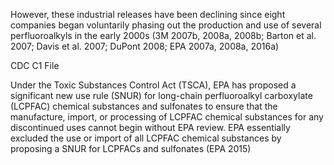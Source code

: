 However, these industrial releases have been declining since eight companies began voluntarily phasing out the production and use of several perfluoroalkyls in the early 2000s (3M 2007b, 2008a, 2008b; Barton et al. 2007; Davis et al. 2007; DuPont 2008; EPA 2007a, 2008a, 2016a)

CDC C1 File

Under the Toxic Substances Control Act (TSCA), EPA has proposed a significant new use rule (SNUR) for long-chain perfluoroalkyl carboxylate (LCPFAC) chemical substances and sulfonates to ensure that the manufacture, import, or processing of LCPFAC chemical substances for any discontinued uses cannot begin without EPA review. EPA essentially excluded the use or import of all LCPFAC chemical substances by proposing a SNUR for LCPFACs and sulfonates (EPA 2015)

